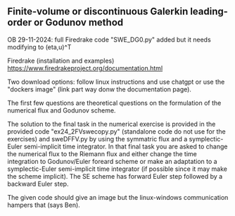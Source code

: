 ## Finite-volume or discontinuous Galerkin leading-order or Godunov method

OB 29-11-2024: full Firedrake code "SWE_DG0.py" added but it needs modifying to (eta,u)^T

Firedrake (installation and examples)
https://www.firedrakeproject.org/documentation.html

Two download options: follow linux instructions and use chatgpt or use the "dockers image" (link part way donw the documentation page).

The first few questions are theoretical questions on the formulation of the numerical flux and Godunov scheme.

The solution to the final task in the numerical exercise is provided in the provided code "ex24_2FVswecopy.py" (standalone code do not use for the exercises) and sweDFFV.py by using the symmatric flux and a symplectic-Euler semi-implicit time integrator. In that final task you are asked to change the numerical flux to the Riemann flux and either change the time integration to Godunov/Euler foreard scheme or make an adaptation to a symplectic-Euler semi-implicit time integrator (if possible since it may make the scheme implicit). The SE scheme has forward Euler step followed by a backward Euler step.

The given code should give an image but the linux-windows communication hampers that (says Ben).
